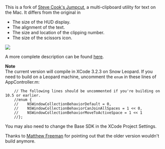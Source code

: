 This is a fork of [Steve Cook's Jumpcut][1], a multi-clipboard utility for text on the Mac. It differs from the original in

* The size of the HUD display.
* The alignment of the text.
* The size and location of the clipping number.
* The size of the scissors icon.

<img class="ss" src="http://www.leancrew.com/all-this/images/jumpcut-small-icon.png" />

A more complete description can be found [here][2].

**Note**  
The current version will compile in XCode 3.2.3 on Snow Leopard. If you need to build on a Leopard machine, uncomment the `enum` in these lines of AppController.m:

		// The following lines should be uncommented if you're building on 10.5 or earlier.
		//enum {
		//    NSWindowCollectionBehaviorDefault = 0,
		//    NSWindowCollectionBehaviorCanJoinAllSpaces = 1 << 0,
		//    NSWindowCollectionBehaviorMoveToActiveSpace = 1 << 1
		//};

You may also need to change the Base SDK in the XCode Project Settings.

Thanks to [Matthew Freeman][3] for pointing out that the older version wouldn't build anymore.


[1]: http://jumpcut.sourceforge.net
[2]: http://www.leancrew.com/all-this/2009/01/jumpcut/
[3]: http://github.com/n2linux
